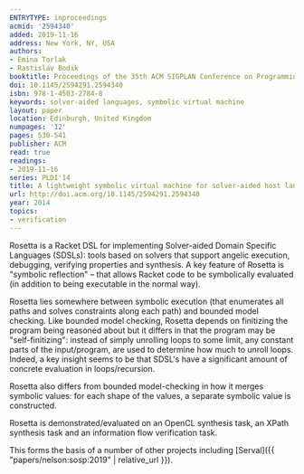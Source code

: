 ```yaml
---
ENTRYTYPE: inproceedings
acmid: '2594340'
added: 2019-11-16
address: New York, NY, USA
authors:
- Emina Torlak
- Rastislav Bodik
booktitle: Proceedings of the 35th ACM SIGPLAN Conference on Programming Language Design and Implementation
doi: 10.1145/2594291.2594340
isbn: 978-1-4503-2784-8
keywords: solver-aided languages, symbolic virtual machine
layout: paper
location: Edinburgh, United Kingdom
numpages: '12'
pages: 530-541
publisher: ACM
read: true
readings:
- 2019-11-16
series: PLDI'14
title: A lightweight symbolic virtual machine for solver-aided host languages
url: http://doi.acm.org/10.1145/2594291.2594340
year: 2014
topics:
- verification
---
```


Rosetta is a Racket DSL for implementing Solver-aided Domain Specific
Languages (SDSLs): tools based on solvers that support
angelic execution, debugging, verifying properties and
synthesis.
A key feature of Rosetta is "symbolic reflection" – that allows
Racket code to be symbolically evaluated (in addition to being
executable in the normal way).

Rosetta lies somewhere between symbolic execution (that enumerates
all paths and solves constraints along each path)
and bounded model checking.
Like bounded model checking, Rosetta depends on finitizing the
program being reasoned about but it differs in that the
program may be "self-finitizing": instead of simply unrolling loops
to some limit, any constant parts of the input/program, are used
to determine how much to unroll loops.
Indeed, a key insight seems to be that SDSL's have a significant
amount of concrete evaluation in loops/recursion.

Rosetta also differs from bounded model-checking in how it merges symbolic
values: for each shape of the values, a separate symbolic value is constructed.

Rosetta is demonstrated/evaluated on an OpenCL synthesis task, an XPath
synthesis task and an information flow verification task.

This forms the basis of a number of other projects including
[Serval]({{ "papers/nelson:sosp:2019" | relative_url }}).
